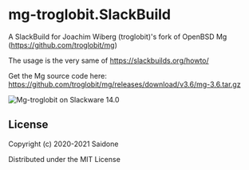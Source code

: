 # mg-troglobit.SlackBuild

A SlackBuild for Joachim Wiberg (troglobit)'s fork of OpenBSD Mg (https://github.com/troglobit/mg)

The usage is the very same of https://slackbuilds.org/howto/

Get the Mg source code here: https://github.com/troglobit/mg/releases/download/v3.6/mg-3.6.tar.gz

![Mg-troglobit on Slackware 14.0](https://i.postimg.cc/qBYM7gtr/mg35.png "Mg-troglobit on Slackware 14.0")

## License
Copyright (c) 2020-2021 Saidone

Distributed under the MIT License
